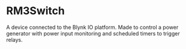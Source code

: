 # RM3Switch
 A device connected to the Blynk IO platform.
 Made to control a power generator with power input monitoring and scheduled timers to trigger relays.
